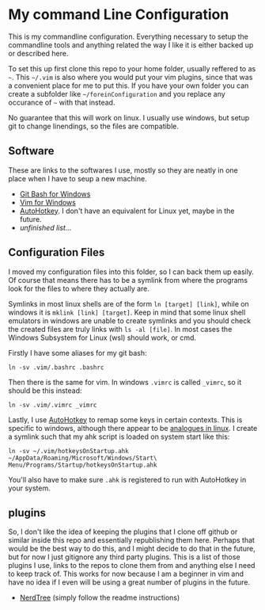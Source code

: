 # My command Line Configuration

This is my commandline configuration. Everything necessary to setup the commandline tools and anything related the way I like it is either backed up or described here.

To set this up first clone this repo to your home folder, usually reffered to as `~`. This `~/.vim` is also where you would put your vim plugins, since that was a convenient place for me to put this. If you have your own folder you can create a subfolder like `~/foreinConfiguration` and you replace any occurance of `~` with that instead. 

No guarantee that this will work on linux. I usually use windows, but setup git to change linendings, so the files are compatible.

## Software

These are links to the softwares I use, mostly so they are neatly in one place when I have to seup a new machine.

* [Git Bash for Windows](https://git-scm.com/downloads)
* [Vim for Windows](https://www.vim.org/download.php)
* [AutoHotkey](https://www.autohotkey.com/). I don't have an equivalent for Linux yet, maybe in the future.
* *unfinished list...*

## Configuration Files

I moved my configuration files into this folder, so I can back them up easily. Of course that means there has to be a symlink from where the programs look for the files to where they actually are.

Symlinks in most linux shells are of the form `ln [target] [link]`, while on windows it is `mklink [link] [target]`. Keep in mind that some linux shell emulators in windows are unable to create symlinks and you should check the created files are truly links with `ls -al [file]`. In most cases the Windows Subsystem for Linux (wsl) should work, or cmd.

Firstly I have some aliases for my git bash:

```
ln -sv .vim/.bashrc .bashrc
```

Then there is the same for vim. In windows `.vimrc` is called `_vimrc`, so it should be this instead:

```
ln -sv .vim/.vimrc _vimrc
```

Lastly, I use [AutoHotkey](https://www.autohotkey.com/) to remap some keys in certain contexts. This is specific to windows, although there appear to be [analogues in linux](https://unix.stackexchange.com/questions/165124/autohotkey-equivalent#:~:text=There's%20a%20port%20of%20AutoHotKey,unix%20systems%20is%20the%20shell.). I create a symlink such that my ahk script is loaded on system start like this:

```
ln -sv ~/.vim/hotkeysOnStartup.ahk ~/AppData/Roaming/Microsoft/Windows/Start\ Menu/Programs/Startup/hotkeysOnStartup.ahk
```

You'll also have to make sure `.ahk` is registered to run with AutoHotkey in your system.

## plugins

So, I don't like the idea of keeping the plugins that I clone off github or similar inside this repo and essentially republishing them here. Perhaps that would be the best way to do this, and I might decide to do that in the future, but for now I just gitignore any third party plugins. This is a list of those plugins I use, links to the repos to clone them from and anything else I need to keep track of. This works for now because I am a beginner in vim and have no idea if I even will be using a great number of plugins in the future.

* [NerdTree](https://github.com/preservim/nerdtree) (simply follow the readme instructions)
